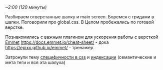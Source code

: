 *~2:00 (120 минуты)*

Разбираем отверстанные шапку и main screen. Боремся с гридами в шапки. Поговорили про global.css. В Целом пробежались по готовой верстке.

Познакомились с важным плагином для ускорения работы с версткой [Emmet](https://emmet.io/)
https://docs.emmet.io/cheat-sheet/ - дока
https://epixx.github.io/emmet/ - тренажер

Затронули тему [специфичности в css](https://doka.guide/css/specificity/) и [индексации](https://yandex.ru/adv/edu/materials/indeksaciya-sajta) (семантические и мета теги и вся эта шалуха)
